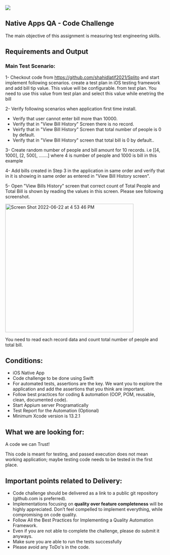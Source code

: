 ![](https://argaamplus.s3.amazonaws.com/159afd60-8669-4140-aa9e-fe46791f515d.png)

## Native Apps QA - Code Challenge
The main objective of this assignment is measuring test engineering skills. 

## Requirements and Output

### Main Test Scenario:

1- Checkout code from https://github.com/shahidlatif2021/Splito and start implement following scenarios. create a test plan in iOS testing framework and add bill tip value. This value will be configurable. from test plan. You need to use this value from test plan and select this value while enetring the bill

2- Verify following scenarios when application first time install.
- Verify that user cannot enter bill more than 10000.
- Verify that in "View Bill History" Screen there is no record.
- Veirfy that in "View Bill History" Screen that total number of people is 0 by default.
- Verify that in "View Bill History" screen that total bill is 0 by default..

3- Create random number of people and bill amount for 10 records. i.e [[4, 1000], [2, 500], .......] where 4 is number of people and 1000 is bill in this example

4- Add bills created in Step 3 in the application in same order and verify that in it is showing in same order as entered in "View Bill History screen".

5- Open "View Bills History" screen that correct count of Total People and Total Bill is shown by reading the values in this screen. Please see following screenshot.

<img width="405" alt="Screen Shot 2022-06-22 at 4 53 46 PM" src="https://user-images.githubusercontent.com/94293020/175033925-b0bd7b8c-b165-4a83-97b6-a146b9ac5a00.png">

You need to read each record data and count total number of people and total bill.


## Conditions:
- iOS Native App
- Code challenge to be done using Swift
- For automated tests, assertions are the key. We want you to explore the application and add the assertions that you think are important.
- Follow best practices for coding & automation (OOP, POM, reusable, clean, documented code).
- Start Appium server Programatically
- Test Report for the Automation (Optional)
- Minimum Xcode version is 13.2.1


## What we are looking for:
A code we can Trust!

This code is meant for testing, and passed execution does not mean working application; maybe testing code needs to be tested in the first place.

## Important points related to Delivery:
- Code challenge should be delivered as a link to a public git repository (github.com is preferred). 
- Implementations focusing on **quality over feature completeness** will be highly appreciated.  Don’t feel compelled to implement everything, while compromising on code quality.
- Follow All the Best Practices for Implementing a Quality Automation Framework.
- Even if you are not able to complete the challenge, please do submit it anyways.
- Make sure you are able to run the tests successfully
- Please avoid any ToDo's in the code.


